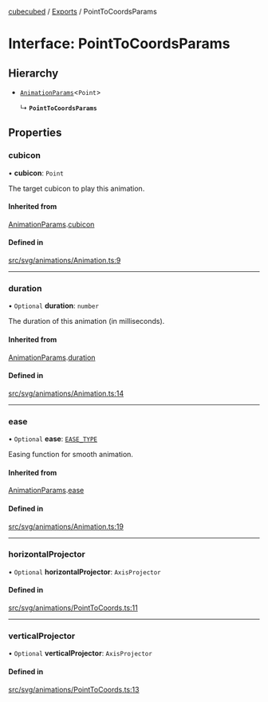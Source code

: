 [cubecubed](/reference/README.md) / [Exports](/reference/modules.md) / PointToCoordsParams

# Interface: PointToCoordsParams

## Hierarchy

- [`AnimationParams`](/reference/interfaces/AnimationParams.md)<`Point`\>

  ↳ **`PointToCoordsParams`**

## Properties

### cubicon

• **cubicon**: `Point`

The target cubicon to play this animation.

#### Inherited from

[AnimationParams](/reference/interfaces/AnimationParams.md).[cubicon](/reference/interfaces/AnimationParams.md#cubicon)

#### Defined in

[src/svg/animations/Animation.ts:9](https://github.com/imaphatduc/cubecubed/blob/f8be6e1/src/svg/animations/Animation.ts#L9)

___

### duration

• `Optional` **duration**: `number`

The duration of this animation (in milliseconds).

#### Inherited from

[AnimationParams](/reference/interfaces/AnimationParams.md).[duration](/reference/interfaces/AnimationParams.md#duration)

#### Defined in

[src/svg/animations/Animation.ts:14](https://github.com/imaphatduc/cubecubed/blob/f8be6e1/src/svg/animations/Animation.ts#L14)

___

### ease

• `Optional` **ease**: [`EASE_TYPE`](/reference/types/EASE_TYPE.md)

Easing function for smooth animation.

#### Inherited from

[AnimationParams](/reference/interfaces/AnimationParams.md).[ease](/reference/interfaces/AnimationParams.md#ease)

#### Defined in

[src/svg/animations/Animation.ts:19](https://github.com/imaphatduc/cubecubed/blob/f8be6e1/src/svg/animations/Animation.ts#L19)

___

### horizontalProjector

• `Optional` **horizontalProjector**: `AxisProjector`

#### Defined in

[src/svg/animations/PointToCoords.ts:11](https://github.com/imaphatduc/cubecubed/blob/f8be6e1/src/svg/animations/PointToCoords.ts#L11)

___

### verticalProjector

• `Optional` **verticalProjector**: `AxisProjector`

#### Defined in

[src/svg/animations/PointToCoords.ts:13](https://github.com/imaphatduc/cubecubed/blob/f8be6e1/src/svg/animations/PointToCoords.ts#L13)
